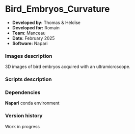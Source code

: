 # Bird_Embryos_Curvature

* **Developed by:** Thomas & Héloïse
* **Developed for:** Romain
* **Team:** Manceau
* **Date:** February 2025
* **Software:** Napari


### Images description

3D images of bird embryos acquired with an ultramicroscope.

     
### Scripts description



### Dependencies

**Napari** conda environment

### Version history

Work in progress
